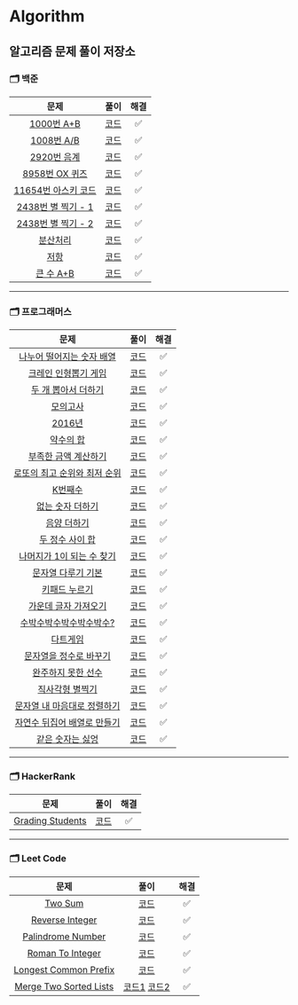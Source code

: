 # Algorithm
알고리즘 문제 풀이 저장소
---
### __🗂 백준__
|문제|풀이|해결|
|:---:|:---:|:---:|
|[1000번 A+B](https://www.acmicpc.net/problem/1000)|[코드](Baekjoon/baekjoon_1000.js)|✅|
|[1008번 A/B](https://www.acmicpc.net/problem/1008)|[코드](Baekjoon/baekjoon_1008.js)|✅|
|[2920번 음계](https://www.acmicpc.net/problem/2920)|[코드](Baekjoon/baekjoon_2920.js)|✅|
|[8958번 OX 퀴즈](https://www.acmicpc.net/problem/8958)|[코드](Baekjoon/baekjoon_8958.js)|✅|
|[11654번 아스키 코드](https://www.acmicpc.net/problem/11654)|[코드](Baekjoon/baekjoon_11654.js)|✅|
|[2438번 별 찍기 - 1](https://www.acmicpc.net/problem/2438)|[코드](Baekjoon/baekjoon_2438.js)|✅|
|[2438번 별 찍기 - 2](https://www.acmicpc.net/problem/2439)|[코드](Baekjoon/baekjoon_2438.js)|✅|
|[분산처리](https://www.acmicpc.net/problem/1009)|[코드](Baekjoon/baekjoon_1009.js)|✅|
|[저항](https://www.acmicpc.net/problem/1076)|[코드](Baekjoon/baekjoon_1076.js)|✅|
|[큰 수 A+B](https://www.acmicpc.net/problem/10757)|[코드](Baekjoon/baekjoon_10757.js)|✅|
---
### __🗂 프로그래머스__
|문제|풀이|해결|
|:---:|:---:|:---:|
|[나누어 떨어지는 숫자 배열](https://programmers.co.kr/learn/courses/30/lessons/12910)|[코드](Programmers/programmers_12910.js)|✅|
|[크레인 인형뽑기 게임](https://programmers.co.kr/learn/courses/30/lessons/64061)|[코드](Programmers/programmers_64061.js)|✅|
|[두 개 뽑아서 더하기](https://programmers.co.kr/learn/courses/30/lessons/68644)|[코드](Programmers/programmers_68644.js)|✅|
|[모의고사](https://programmers.co.kr/learn/courses/30/lessons/42840)|[코드](Programmers/programmers_42840.js)|✅|
|[2016년](https://programmers.co.kr/learn/courses/30/lessons/12901)|[코드](Programmers/programmers_12901.js)|✅|
|[약수의 합](https://programmers.co.kr/learn/courses/30/lessons/12928)|[코드](Programmers/programmers_12928.js)|✅|
|[부족한 금액 계산하기](https://programmers.co.kr/learn/courses/30/lessons/82612)|[코드](Programmers/programmers_82612.js)|✅|
|[로또의 최고 순위와 최저 순위](https://programmers.co.kr/learn/courses/30/lessons/77484)|[코드](Programmers/programmers_77484.js)|✅|
|[K번째수](https://programmers.co.kr/learn/courses/30/lessons/42748)|[코드](Programmers/programmers_42748.js)|✅|
|[없는 숫자 더하기](https://programmers.co.kr/learn/courses/30/lessons/86051)|[코드](Programmers/programmers_86051.js)|✅|
|[음양 더하기](https://programmers.co.kr/learn/courses/30/lessons/76501)|[코드](Programmers/programmers_76501.js)|✅|
|[두 정수 사이 합](https://programmers.co.kr/learn/courses/30/lessons/12912)|[코드](Programmers/programmers_12912.js)|✅|
|[나머지가 1이 되는 수 찾기](https://programmers.co.kr/learn/courses/30/lessons/87389)|[코드](Programmers/programmers_87389.js)|✅|
|[문자열 다루기 기본](https://programmers.co.kr/learn/courses/30/lessons/12918)|[코드](Programmers/programmers_12918.js)|✅|
|[키패드 누르기](https://programmers.co.kr/learn/courses/30/lessons/67256)|[코드](Programmers/programmers_67256.js)|✅|
|[가운데 글자 가져오기](https://programmers.co.kr/learn/courses/30/lessons/12903)|[코드](Programmers/programmers_12903.js)|✅|
|[수박수박수박수박수박수?](https://programmers.co.kr/learn/courses/30/lessons/12922)|[코드](Programmers/programmers_12922.js)|✅|
|[다트게임](https://programmers.co.kr/learn/courses/30/lessons/17682)|[코드](Programmers/programmers_17682.js)|✅|
|[문자열을 정수로 바꾸기](https://programmers.co.kr/learn/courses/30/lessons/12925)|[코드](Programmers/programmers_12925.js)|✅|
|[완주하지 못한 선수](https://programmers.co.kr/learn/courses/30/lessons/42576)|[코드](Programmers/programmers_42576.js)|✅|
|[직사각형 별찍기](https://programmers.co.kr/learn/courses/30/lessons/12969)|[코드](Programmers/programmers_12969.js)|✅|
|[문자열 내 마음대로 정렬하기](https://programmers.co.kr/learn/courses/30/lessons/12915)|[코드](Programmers/programmers_12915.js)|✅|
|[자연수 뒤집어 배열로 만들기](https://programmers.co.kr/learn/courses/30/lessons/12932)|[코드](Programmers/programmers_12932.js)|✅|
|[같은 숫자는 싫엉](https://programmers.co.kr/learn/courses/30/lessons/12906)|[코드](Programmers/programmers_12906.js)|✅|
---
### __🗂 HackerRank__
|문제|풀이|해결|
|:---:|:---:|:---:|
|[Grading Students](https://www.hackerrank.com/challenges/grading/problem)|[코드](HackerRank/hacker_rank_grading_students.js)|✅|
---
### __🗂 Leet Code__
|문제|풀이|해결|
|:---:|:---:|:---:|
|[Two Sum](https://leetcode.com/problems/two-sum/)|[코드](LeetCode/leetcode_two_sum.js)|✅|
|[Reverse Integer](https://leetcode.com/problems/reverse-integer/)|[코드](LeetCode/leetcode_reverse_integer.js)|✅|
|[Palindrome Number](https://leetcode.com/problems/palindrome-number/)|[코드](LeetCode/leetcode_palindrome_number.js)|✅|
|[Roman To Integer](https://leetcode.com/problems/roman-to-integer/)|[코드](LeetCode/leetcode_roman_to_integer.js)|✅|
|[Longest Common Prefix](https://leetcode.com/problems/longest-common-prefix/)|[코드](LeetCode/leetcode_longest_common_prefix.js)|✅|
|[Merge Two Sorted Lists](https://leetcode.com/problems/merge-two-sorted-lists/)|[코드1](LeetCode/leetcode_merge_sorted_lists.js) [코드2](LeetCode/leetcode_merge_sorted_lists_recursive.js)|✅|